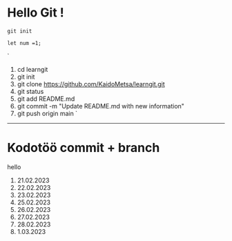 # Hello Git !

`git init`


```
let num =1;
```

`
1. cd learngit
2. git init
3. git clone https://github.com/KaidoMetsa/learngit.git
4. git status
5. git add README.md
6. git commit -m "Update README.md with new information"
7. git push origin main
`


______________________________

# Kodotöö commit + branch 

hello

1. 21.02.2023
2. 22.02.2023
3. 23.02.2023
4. 25.02.2023
5. 26.02.2023
6. 27.02.2023
7. 28.02.2023
8. 1.03.2023
